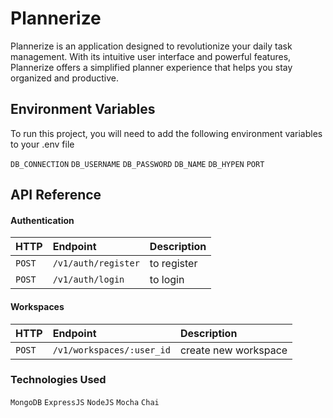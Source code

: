 
# Plannerize

Plannerize is an application designed to revolutionize your daily task management. With its intuitive user 
interface and powerful features, Plannerize offers a simplified planner experience that helps you stay 
organized and productive.

## Environment Variables

To run this project, you will need to add the following environment variables to your .env file

`DB_CONNECTION`
`DB_USERNAME`
`DB_PASSWORD`
`DB_NAME`
`DB_HYPEN`
`PORT`

## API Reference

#### Authentication

| HTTP | Endpoint     | Description                |
| :-------- | :------- | :---------------- |
| `POST` | `/v1/auth/register` | to register |
| `POST` | `/v1/auth/login` | to login |


#### Workspaces

| HTTP | Endpoint     | Description                |
| :-------- | :------- | :---------------- |
| `POST` | `/v1/workspaces/:user_id` | create new workspace |

### Technologies Used
`MongoDB` `ExpressJS` `NodeJS`
`Mocha` `Chai`




